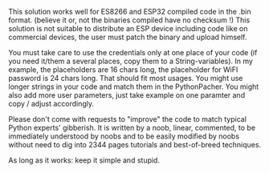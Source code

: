 This solution works well for ES8266 and ESP32 compiled code in the .bin format. (believe it or, not the binaries compiled have no checksum !)
This solution is not suitable to distribute an ESP device including code like on commercial devices, the user must patch the binary and upload himself.

You must take care to use the credentials only at one place of your code (if you need it/them a several places, copy them to a String-variables).
In my example, the placeholders are 16 chars long, the placeholder for WiFI password is 24 chars long. That should fit most usages.
You might use longer strings in your code and match them in the PythonPacher.
You might also add more user parameters, just take example on one paramter and copy / adjust accordingly.

Please don't come with requests to "improve" the code to match typical Python experts' gibberish.
It is written by a noob, linear, commented, to be immediately understood by noobs and to be easily modified by noobs without need to dig into 2344 pages tutorials and best-of-breed techniques.

As long as it works: keep it simple and stupid.

